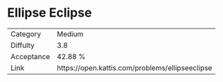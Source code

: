 # Ellipse Eclipse

<table>
    <tr>
        <td>Category</td>
        <td>Medium</td>
    </tr>
    <tr>
        <td>Diffulty</td>
        <td>3.8</td>
    </tr>
    <tr>
        <td>Acceptance</td>
        <td>42.88 %</td>
    </tr>
    <tr>
        <td>Link</td>
        <td>https://open.kattis.com/problems/ellipseeclipse</td>
    </tr>
</table>